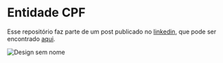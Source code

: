 
# Entidade CPF

Esse repositório faz parte de um post publicado no [linkedin](https://www.linkedin.com/posts/andreluizss_come-a-criar-tipos-com-comportamentos-activity-7181914118516260864-MMfq), que pode ser encontrado [aqui](https://www.linkedin.com/posts/andreluizss_come-a-criar-tipos-com-comportamentos-activity-7181914118516260864-MMfq).

![Design sem nome](https://github.com/Ddiidev/CodigosLinkedinPost/assets/7676415/8e30d0b9-291b-42eb-9193-eec1a1842c41)

